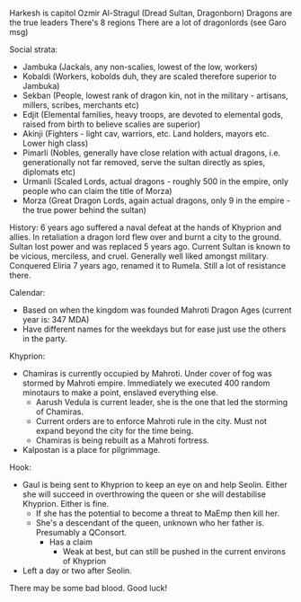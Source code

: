 Harkesh is capitol
Ozmir Al-Stragul (Dread Sultan, Dragonborn)
Dragons are the true leaders
There's 8 regions
There are a lot of dragonlords (see Garo msg)

Social strata:
  - Jambuka (Jackals, any non-scalies, lowest of the low, workers)
  - Kobaldi (Workers, kobolds duh, they are scaled therefore superior to Jambuka)
  - Sekban (People, lowest rank of dragon kin, not in the military - artisans, millers, scribes, merchants etc)
  - Edjit (Elemental families, heavy troops, are devoted to elemental gods, raised from birth to believe scalies are superior)
  - Akinji (Fighters - light cav, warriors, etc. Land holders, mayors etc. Lower high class)
  - Pimarli (Nobles, generally have close relation with actual dragons, i.e. generationally not far removed, serve the sultan directly as spies, diplomats etc)
  - Urmanli (Scaled Lords, actual dragons - roughly 500 in the empire, only people who can claim the title of Morza)
  - Morza (Great Dragon Lords, again actual dragons, only 9 in the empire - the true power behind the sultan)

History:
6 years ago suffered a naval defeat at the hands of Khyprion and allies.
In retaliation a dragon lord flew over and burnt a city to the ground.
Sultan lost power and was replaced 5 years ago.
Current Sultan is known to be vicious, merciless, and cruel. Generally well liked amongst military.
Conquered Eliria 7 years ago, renamed it to Rumela. Still a lot of resistance there.

Calendar:
  - Based on when the kingdom was founded Mahroti Dragon Ages (current year is: 347 MDA)
  - Have different names for the weekdays but for ease just use the others in the party.

Khyprion:
  - Chamiras is currently occupied by Mahroti. Under cover of fog was stormed by Mahroti empire. Immediately we executed 400 random minotaurs to make a point, enslaved everything else.
    - Aarush Vedula is current leader, she is the one that led the storming of Chamiras.
    - Current orders are to enforce Mahroti rule in the city. Must not expand beyond the city for the time being.
    - Chamiras is being rebuilt as a Mahroti fortress.
  - Kalpostan is a place for pilgrimmage.

Hook:
  - Gaul is being sent to Khyprion to keep an eye on and help Seolin. Either she will succeed in overthrowing the queen or she will destabilise Khyprion. Either is fine.
    - If she has the potential to become a threat to MaEmp then kill her.
    - She's a descendant of the queen, unknown who her father is. Presumably a QConsort.
      - Has a claim
        - Weak at best, but can still be pushed in the current environs of Khyprion
  - Left a day or two after Seolin. 

There may be some bad blood. Good luck!